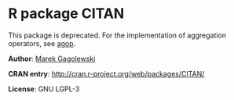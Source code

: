 R package CITAN
===============

This package is deprecated.
For the implementation of aggregation operators,
see [agop](https://cran.r-project.org/web/packages/agop/index.html).

**Author**: [Marek Gagolewski](http://www.gagolewski.com/)

**CRAN entry**: http://cran.r-project.org/web/packages/CITAN/

**License**: GNU LGPL-3
